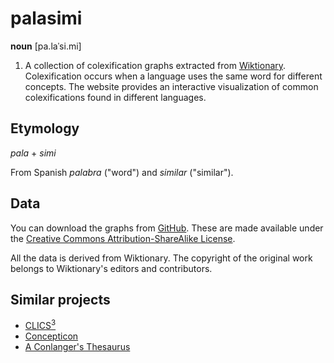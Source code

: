 # palasimi

**noun** [pa.laˈsi.mi]

1.  A collection of colexification graphs extracted from [Wiktionary](https://en.wiktionary.org/wiki/Wiktionary:Main_Page).
    Colexification occurs when a language uses the same word for different concepts.
    The website provides an interactive visualization of common colexifications found in different languages.

## Etymology

_pala_ + _simi_

From Spanish _palabra_ ("word") and _similar_ ("similar").

## Data

You can download the graphs from [GitHub](https://github.com/palasimi/colexification-graphs/releases).
These are made available under the [Creative Commons Attribution-ShareAlike License](https://creativecommons.org/licenses/by-sa/3.0/).

All the data is derived from Wiktionary.
The copyright of the original work belongs to Wiktionary's editors and contributors.

## Similar projects

- [CLICS<sup>3</sup>](https://clics.clld.org/)
- [Concepticon](https://concepticon.clld.org/)
- [A Conlanger's Thesaurus](https://fiatlingua.org/wp-content/uploads/2014/08/fl-000024-01.pdf)

